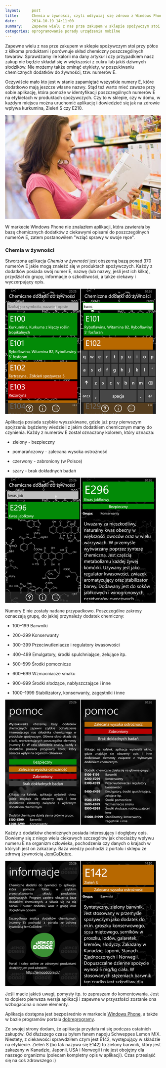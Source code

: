 ```yaml
---
layout:     post
title:      Chemia w żywności, czyli odżywiaj się zdrowo z Windows Phone
date:       2014-10-19 14:11:00
summary:    Zapewne wielu z nas prze zakupem w sklepie spożywczym stoi przy półce z kilkoma produktami i porównuje skład chemiczny poszczególnych towarów. Sprawdzamy ile kalorii ma dany artykuł i czy przypadkiem nasz zakup nie będzie składał się w większości z cukru lub jakiś dziwnych słodzików. Nie możemy takż...
categories: oprogramowanie porady urządzenia mobilne
---
```




Zapewne wielu z nas prze zakupem w sklepie spożywczym stoi przy półce z kilkoma produktami i porównuje skład chemiczny poszczególnych towarów. Sprawdzamy ile kalorii ma dany artykuł i czy przypadkiem nasz zakup nie będzie składał się w większości z cukru lub jakiś dziwnych słodzików. Nie możemy także ominąć etykiety, w poszukiwaniu chemicznych dodatków do żywności, tzw. numerów E. 

Oczywiście mało kto jest w stanie zapamiętać wszystkie numery E, które dodatkowo mają jeszcze własne nazwy. Stąd też warto mieć zawsze przy sobie aplikację, która pomoże w identyfikacji poszczególnych numerów E na etykietach w produktach spożywczych. Czy to w sklepie, czy w domu, w każdym miejscu można uruchomić aplikację i dowiedzieć się jak na zdrowie wpływa kurkumina, Zieleń S czy E210.



![desk](https://raw.githubusercontent.com/djfoxer/djfoxer.github.io/master/_img/2014-10-19-_64_/g_-_608x405_-_-_58583x20141019141013_0.jpg)



W markecie Windows Phone nie znalazłem aplikacji, która zawierała by bazę chemicznych dodatków z ciekawymi opisami do poszczególnych numerów E, zatem postanowiłem &quot;wziąć sprawy w swoje ręce&quot;. 




### Chemia w żywności


Stworzona aplikacja  *Chemia w żywności*  jest obszerną bazą ponad 370 numerów E jakie mogą znaleźć się w produktach spożywczych. Każdy z dodatków posiada swój numer E, nazwę (lub nazwy, jeśli jest ich kilka), przydział do grupy, informacje o szkodliwości, a także ciekawy i wyczerpujący opis.


![desk](https://raw.githubusercontent.com/djfoxer/djfoxer.github.io/master/_img/2014-10-19-_64_/g_-_608x405_-_-_58583x20141018145800_0.png)


Aplikacja posiada szybkie wyszukiwane, gdzie już przy pierwszym spojrzeniu będziemy wiedzieli z jakim dodatkiem chemicznym mamy do czynienia. Każdy z numerów E został oznaczony kolorem, który oznacza:


  * zielony - bezpieczny


  * pomarańczowy - zalecana wysoka ostrożność


  * czerwony - zabroniony (w Polsce)


  * szary - brak dokładnych badań




![desk](https://raw.githubusercontent.com/djfoxer/djfoxer.github.io/master/_img/2014-10-19-_64_/g_-_608x405_-_-_58583x20141018145846_0.png)


Numery E nie zostały nadane przypadkowo. Poszczególne zakresy oznaczają grupę, do jakiej przynależy dodatek chemiczny:



  * 100–199	Barwniki


  * 200–299	Konserwanty


  * 300–399	Przeciwutleniacze i regulatory kwasowości


  * 400–499	Emulgatory, środki spulchniające, żelujące itp.


  * 500–599	Środki pomocnicze


  * 600–699	Wzmacniacze smaku


  * 900–999	Środki słodzące, nabłyszczające i inne


  * 1000–1999	Stabilizatory, konserwanty, zagęstniki i inne





![desk](https://raw.githubusercontent.com/djfoxer/djfoxer.github.io/master/_img/2014-10-19-_64_/g_-_608x405_-_-_58583x20141018145808_0.png)



Każdy z dodatków chemicznych posiada interesujący i dogłębny opis. Dowiemy się z niego wielu ciekawych szczegółów jak chociażby wpływu numeru E na organizm człowieka,  pochodzenia czy danych o krajach w których jest on zakazany. Baza wiedzy pochodzi z portalu i sklepu ze zdrową żywnością [JemCoDobre](http://jemcodobre.pl/).



![desk](https://raw.githubusercontent.com/djfoxer/djfoxer.github.io/master/_img/2014-10-19-_64_/g_-_608x405_-_-_58583x20141018145751_0.png)



Jeśli macie jakieś uwagi, pomysły itp. to zapraszam do komentowania. Jest to dopiero pierwsza wersja aplikacji i zapewne w przyszłości zostanie ona wzbogacona o nowe elementy.

Aplikacja dostępna jest bezpośrednio w markecie [Windows Phone](http://www.windowsphone.com/pl-pl/store/app/chemia-w-%C5%BCywno%C5%9Bci/68fc3116-57d2-4ee7-8634-122b44e2114b), a także w bazie programów portalu [dobreprogramy](http://www.dobreprogramy.pl/Chemia-w-zywnosci,Program,WindowsPhone,58585.html).

Ze swojej strony dodam, że aplikacja przydała mi się podczas ostatnich zakupów. Od dłuższego czasu byłem fanem napoju Schweppes Lemon MIX. Niestety, z ciekawości sprawdziłem czym jest E142, występujący w składzie na etykiecie. Zieleń S (bo tak nazywa się E142) to zielony barwnik, który jest zakazany w Kanadzie, Japonii, USA i Norwegii i nie jest obojętny dla naszego organizmu (polecam kompletny opis w aplikacji). Czas przesiąść się na coś zdrowszego :)